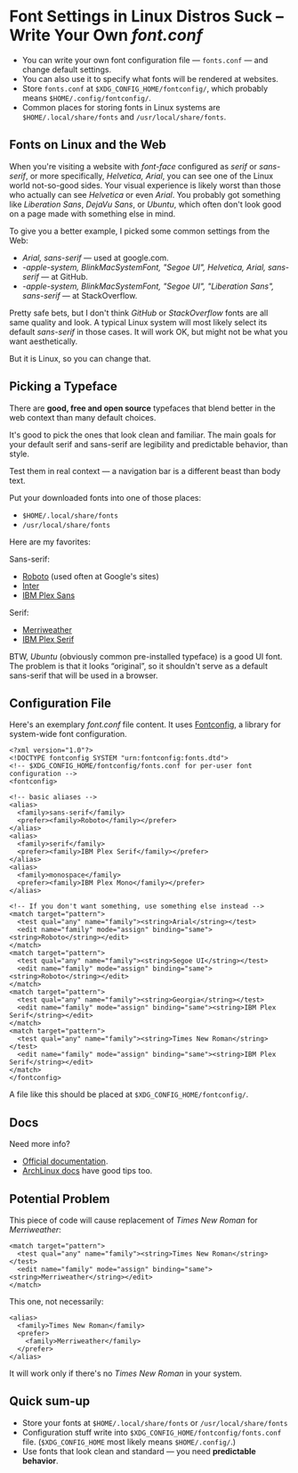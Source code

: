 # Font Settings in Linux Distros Suck – Write Your Own *font.conf*

- You can write your own font configuration file —
  `fonts.conf` — and change default settings.
- You can also use it to specify what fonts will be rendered at websites.
- Store `fonts.conf` at `$XDG_CONFIG_HOME/fontconfig/`,
  which probably means `$HOME/.config/fontconfig/`.
- Common places for storing fonts in Linux systems are
  `$HOME/.local/share/fonts` and `/usr/local/share/fonts`.

## Fonts on Linux and the Web

When you're visiting a website with *font-face* configured as
*serif* or *sans-serif*, or more specifically, *Helvetica, Arial*,
you can see one of the Linux world not-so-good sides.
Your visual experience is likely worst than those who actually can
see *Helvetica* or even *Arial*.
You probably got something like *Liberation Sans*, *DejaVu Sans*, or *Ubuntu*,
which often don't look good on a page made with something else in mind.

To give you a better example, I picked some common settings from the Web:

- *Arial, sans-serif*
  — used at google.com.
- *-apple-system, BlinkMacSystemFont, "Segoe UI", Helvetica, Arial, sans-serif*
  — at GitHub.
- *-apple-system, BlinkMacSystemFont, "Segoe UI", "Liberation Sans", sans-serif*
  — at StackOverflow.

Pretty safe bets, but I don't think *GitHub* or *StackOverflow*
fonts are all same quality and look.
A typical Linux system will most likely select its default *sans-serif*
in those cases.
It will work OK, but might not be what you want aesthetically.

But it is Linux, so you can change that.

## Picking a Typeface

There are **good, free and open source** typefaces that
blend better in the web context than many default choices.

It's good to pick the ones that look clean and familiar.
The main goals for your default serif and sans-serif are
legibility and predictable behavior, than style.

Test them in real context — a navigation bar is a different beast than body text.

Put your downloaded fonts into one of those places:

- `$HOME/.local/share/fonts`
- `/usr/local/share/fonts`

Here are my favorites:

Sans-serif:

- [Roboto](https://fonts.google.com/specimen/Roboto)
  (used often at Google's sites)
- [Inter](https://rsms.me/inter/)
- [IBM Plex Sans](https://github.com/IBM/plex)


Serif:

- [Merriweather](https://fonts.google.com/specimen/Merriweather)
- [IBM Plex Serif](https://github.com/IBM/plex)

BTW, *Ubuntu* (obviously common pre-installed typeface) is a good UI font.
The problem is that it looks “original”,
so it shouldn't serve as a default sans-serif
that will be used in a browser.

## Configuration File

Here's an exemplary *font.conf* file content.
It uses [Fontconfig](https://www.freedesktop.org/wiki/Software/fontconfig/),
a library for system-wide font configuration.

```
<?xml version="1.0"?>
<!DOCTYPE fontconfig SYSTEM "urn:fontconfig:fonts.dtd">
<!-- $XDG_CONFIG_HOME/fontconfig/fonts.conf for per-user font configuration -->
<fontconfig>

<!-- basic aliases -->
<alias>
  <family>sans-serif</family>
  <prefer><family>Roboto</family></prefer>
</alias>
<alias>
  <family>serif</family>
  <prefer><family>IBM Plex Serif</family></prefer>
</alias>
<alias>
  <family>monospace</family>
  <prefer><family>IBM Plex Mono</family></prefer>
</alias>

<!-- If you don't want something, use something else instead -->
<match target="pattern">
  <test qual="any" name="family"><string>Arial</string></test>
  <edit name="family" mode="assign" binding="same"><string>Roboto</string></edit>
</match>
<match target="pattern">
  <test qual="any" name="family"><string>Segoe UI</string></test>
  <edit name="family" mode="assign" binding="same"><string>Roboto</string></edit>
</match>
<match target="pattern">
  <test qual="any" name="family"><string>Georgia</string></test>
  <edit name="family" mode="assign" binding="same"><string>IBM Plex Serif</string></edit>
</match>
<match target="pattern">
  <test qual="any" name="family"><string>Times New Roman</string></test>
  <edit name="family" mode="assign" binding="same"><string>IBM Plex Serif</string></edit>
</match>
</fontconfig>
```

A file like this should be placed at
`$XDG_CONFIG_HOME/fontconfig/`.

## Docs

Need more info?

- [Official documentation](https://www.freedesktop.org/software/fontconfig/fontconfig-user.html).
- [ArchLinux docs](https://wiki.archlinux.org/title/font_configuration)
  have good tips too.

## Potential Problem

This piece of code will cause replacement of *Times New Roman*
for *Merriweather*:

```
<match target="pattern">
  <test qual="any" name="family"><string>Times New Roman</string></test>
  <edit name="family" mode="assign" binding="same"><string>Merriweather</string></edit>
</match>
```

This one, not necessarily:

```
<alias>
  <family>Times New Roman</family>
  <prefer>
    <family>Merriweather</family>
  </prefer>
</alias>
```

It will work only if there's no *Times New Roman* in your system.

## Quick sum-up

- Store your fonts at `$HOME/.local/share/fonts` or `/usr/local/share/fonts`
- Configuration stuff write into `$XDG_CONFIG_HOME/fontconfig/fonts.conf`
  file. (`$XDG_CONFIG_HOME` most likely means `$HOME/.config/`.)
- Use fonts that look clean and standard — you need **predictable
  behavior**.


